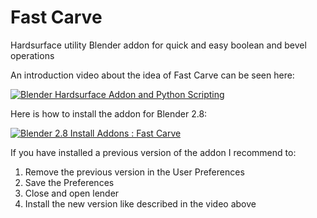 # Fast Carve
Hardsurface utility Blender addon for quick and easy boolean and bevel operations

An introduction video about the idea of Fast Carve can be seen here:

[![Blender Hardsurface Addon and Python Scripting](http://img.youtube.com/vi/5n8o4cVPgv8/0.jpg)](http://www.youtube.com/watch?v=5n8o4cVPgv8 "Blender Hardsurface Addon and Python Scripting")

Here is how to install the addon for Blender 2.8:

[![Blender 2.8 Install Addons : Fast Carve](http://img.youtube.com/vi/14G_YIVdBd0/0.jpg)](https://youtu.be/14G_YIVdBd0 "Blender Blender 2.8 Install Addons : Fast Carve")

If you have installed a previous version of the addon I recommend to:

1. Remove the previous version in the User Preferences
2. Save the Preferences
3. Close and open lender
4. Install the new version like described in the video above
